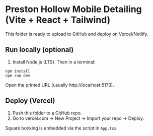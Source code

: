 # Preston Hollow Mobile Detailing (Vite + React + Tailwind)

This folder is ready to upload to GitHub and deploy on Vercel/Netlify.

## Run locally (optional)
1) Install Node.js (LTS). Then in a terminal:
```
npm install
npm run dev
```
Open the printed URL (usually http://localhost:5173).

## Deploy (Vercel)
1) Push this folder to a GitHub repo.
2) Go to vercel.com → New Project → Import your repo → Deploy.

Square booking is embedded via the script in `App.tsx`.
